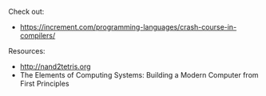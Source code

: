 Check out:

- https://increment.com/programming-languages/crash-course-in-compilers/

Resources:

- http://nand2tetris.org
- The Elements of Computing Systems: Building a Modern Computer from First Principles
